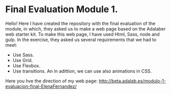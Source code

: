 

# Final Evaluation Module 1.

Hello! Here I have created the repository with the final evaluation of the module, in which, they asked us to make a web page based on the Adalaber web starter kit.
To make this web page, I have used Html, Sass, node and gulp.
In the exercise, they asked us several requirements that we had to meet:
- Use Sass.
- Use Grid.
- Use Flexbox.
- Use transitions.
An in adittion, we can use also animations in CSS.

Here you hve the direction of my web page:
http://beta.adalab.es/modulo-1-evaluacion-final-ElenaFernandez/

